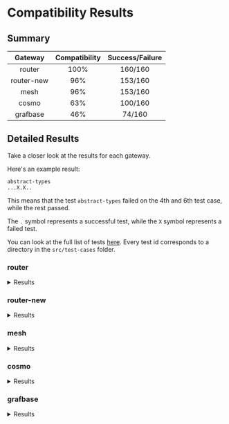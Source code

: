 # Compatibility Results

## Summary

|  Gateway   | Compatibility | Success/Failure |
| :--------: | :-----------: | :-------------: |
|   router   |     100%      |     160/160     |
| router-new |      96%      |     153/160     |
|    mesh    |      96%      |     153/160     |
|   cosmo    |      63%      |     100/160     |
|  grafbase  |      46%      |     74/160      |

## Detailed Results

Take a closer look at the results for each gateway.

Here's an example result:

```
abstract-types
...X.X..
```

This means that the test `abstract-types` failed on the 4th and 6th test case, while the rest passed.

The `.` symbol represents a successful test, while the `X` symbol represents a failed test.

You can look at the full list of tests [here](../src/test-cases/). Every test id corresponds to a directory in the `src/test-cases` folder.

### router

<details>
<summary>Results</summary>
<a href="../src/test-cases/abstract-types">abstract-types</a>
<pre>.................</pre>
<a href="../src/test-cases/child-type-mismatch">child-type-mismatch</a>
<pre>....</pre>
<a href="../src/test-cases/circular-reference-interface">circular-reference-interface</a>
<pre>..</pre>
<a href="../src/test-cases/complex-entity-call">complex-entity-call</a>
<pre>.</pre>
<a href="../src/test-cases/corrupted-supergraph-node-id">corrupted-supergraph-node-id</a>
<pre>..........</pre>
<a href="../src/test-cases/enum-intersection">enum-intersection</a>
<pre>.....</pre>
<a href="../src/test-cases/fed1-external-extends">fed1-external-extends</a>
<pre>..</pre>
<a href="../src/test-cases/fed1-external-extends-resolvable">fed1-external-extends-resolvable</a>
<pre>.</pre>
<a href="../src/test-cases/fed1-external-extension">fed1-external-extension</a>
<pre>..</pre>
<a href="../src/test-cases/fed2-external-extends">fed2-external-extends</a>
<pre>..</pre>
<a href="../src/test-cases/fed2-external-extension">fed2-external-extension</a>
<pre>..</pre>
<a href="../src/test-cases/include-skip">include-skip</a>
<pre>....</pre>
<a href="../src/test-cases/input-object-intersection">input-object-intersection</a>
<pre>...</pre>
<a href="../src/test-cases/interface-object-with-requires">interface-object-with-requires</a>
<pre>.......</pre>
<a href="../src/test-cases/mutations">mutations</a>
<pre>...</pre>
<a href="../src/test-cases/mysterious-external">mysterious-external</a>
<pre>..</pre>
<a href="../src/test-cases/nested-provides">nested-provides</a>
<pre>..</pre>
<a href="../src/test-cases/non-resolvable-interface-object">non-resolvable-interface-object</a>
<pre>.......</pre>
<a href="../src/test-cases/override-type-interface">override-type-interface</a>
<pre>....</pre>
<a href="../src/test-cases/override-with-requires">override-with-requires</a>
<pre>....</pre>
<a href="../src/test-cases/parent-entity-call">parent-entity-call</a>
<pre>.</pre>
<a href="../src/test-cases/parent-entity-call-complex">parent-entity-call-complex</a>
<pre>.</pre>
<a href="../src/test-cases/provides-on-interface">provides-on-interface</a>
<pre>..</pre>
<a href="../src/test-cases/provides-on-union">provides-on-union</a>
<pre>..</pre>
<a href="../src/test-cases/requires-interface">requires-interface</a>
<pre>.....</pre>
<a href="../src/test-cases/requires-requires">requires-requires</a>
<pre>...</pre>
<a href="../src/test-cases/requires-with-fragments">requires-with-fragments</a>
<pre>......</pre>
<a href="../src/test-cases/shared-root">shared-root</a>
<pre>..</pre>
<a href="../src/test-cases/simple-entity-call">simple-entity-call</a>
<pre>.</pre>
<a href="../src/test-cases/simple-inaccessible">simple-inaccessible</a>
<pre>....</pre>
<a href="../src/test-cases/simple-interface-object">simple-interface-object</a>
<pre>.............</pre>
<a href="../src/test-cases/simple-override">simple-override</a>
<pre>..</pre>
<a href="../src/test-cases/simple-requires-provides">simple-requires-provides</a>
<pre>...........</pre>
<a href="../src/test-cases/typename">typename</a>
<pre>......</pre>
<a href="../src/test-cases/unavailable-override">unavailable-override</a>
<pre>..</pre>
<a href="../src/test-cases/union-interface-distributed">union-interface-distributed</a>
<pre>.......</pre>
<a href="../src/test-cases/union-intersection">union-intersection</a>
<pre>........</pre>

</details>

### router-new

<details>
<summary>Results</summary>
<a href="../src/test-cases/abstract-types">abstract-types</a>
<pre>..............X..</pre>
<a href="../src/test-cases/child-type-mismatch">child-type-mismatch</a>
<pre>....</pre>
<a href="../src/test-cases/circular-reference-interface">circular-reference-interface</a>
<pre>..</pre>
<a href="../src/test-cases/complex-entity-call">complex-entity-call</a>
<pre>.</pre>
<a href="../src/test-cases/corrupted-supergraph-node-id">corrupted-supergraph-node-id</a>
<pre>..........</pre>
<a href="../src/test-cases/enum-intersection">enum-intersection</a>
<pre>.....</pre>
<a href="../src/test-cases/fed1-external-extends">fed1-external-extends</a>
<pre>..</pre>
<a href="../src/test-cases/fed1-external-extends-resolvable">fed1-external-extends-resolvable</a>
<pre>.</pre>
<a href="../src/test-cases/fed1-external-extension">fed1-external-extension</a>
<pre>..</pre>
<a href="../src/test-cases/fed2-external-extends">fed2-external-extends</a>
<pre>..</pre>
<a href="../src/test-cases/fed2-external-extension">fed2-external-extension</a>
<pre>..</pre>
<a href="../src/test-cases/include-skip">include-skip</a>
<pre>....</pre>
<a href="../src/test-cases/input-object-intersection">input-object-intersection</a>
<pre>...</pre>
<a href="../src/test-cases/interface-object-with-requires">interface-object-with-requires</a>
<pre>.......</pre>
<a href="../src/test-cases/mutations">mutations</a>
<pre>..X</pre>
<a href="../src/test-cases/mysterious-external">mysterious-external</a>
<pre>..</pre>
<a href="../src/test-cases/nested-provides">nested-provides</a>
<pre>..</pre>
<a href="../src/test-cases/non-resolvable-interface-object">non-resolvable-interface-object</a>
<pre>.......</pre>
<a href="../src/test-cases/override-type-interface">override-type-interface</a>
<pre>....</pre>
<a href="../src/test-cases/override-with-requires">override-with-requires</a>
<pre>....</pre>
<a href="../src/test-cases/parent-entity-call">parent-entity-call</a>
<pre>.</pre>
<a href="../src/test-cases/parent-entity-call-complex">parent-entity-call-complex</a>
<pre>.</pre>
<a href="../src/test-cases/provides-on-interface">provides-on-interface</a>
<pre>..</pre>
<a href="../src/test-cases/provides-on-union">provides-on-union</a>
<pre>..</pre>
<a href="../src/test-cases/requires-interface">requires-interface</a>
<pre>.....</pre>
<a href="../src/test-cases/requires-requires">requires-requires</a>
<pre>...</pre>
<a href="../src/test-cases/requires-with-fragments">requires-with-fragments</a>
<pre>......</pre>
<a href="../src/test-cases/shared-root">shared-root</a>
<pre>..</pre>
<a href="../src/test-cases/simple-entity-call">simple-entity-call</a>
<pre>.</pre>
<a href="../src/test-cases/simple-inaccessible">simple-inaccessible</a>
<pre>....</pre>
<a href="../src/test-cases/simple-interface-object">simple-interface-object</a>
<pre>.X..XXX.X....</pre>
<a href="../src/test-cases/simple-override">simple-override</a>
<pre>..</pre>
<a href="../src/test-cases/simple-requires-provides">simple-requires-provides</a>
<pre>...........</pre>
<a href="../src/test-cases/typename">typename</a>
<pre>......</pre>
<a href="../src/test-cases/unavailable-override">unavailable-override</a>
<pre>..</pre>
<a href="../src/test-cases/union-interface-distributed">union-interface-distributed</a>
<pre>.......</pre>
<a href="../src/test-cases/union-intersection">union-intersection</a>
<pre>........</pre>

</details>

### mesh

<details>
<summary>Results</summary>
<a href="../src/test-cases/abstract-types">abstract-types</a>
<pre>.................</pre>
<a href="../src/test-cases/child-type-mismatch">child-type-mismatch</a>
<pre>....</pre>
<a href="../src/test-cases/circular-reference-interface">circular-reference-interface</a>
<pre>..</pre>
<a href="../src/test-cases/complex-entity-call">complex-entity-call</a>
<pre>.</pre>
<a href="../src/test-cases/corrupted-supergraph-node-id">corrupted-supergraph-node-id</a>
<pre>X....X....</pre>
<a href="../src/test-cases/enum-intersection">enum-intersection</a>
<pre>..X..</pre>
<a href="../src/test-cases/fed1-external-extends">fed1-external-extends</a>
<pre>..</pre>
<a href="../src/test-cases/fed1-external-extends-resolvable">fed1-external-extends-resolvable</a>
<pre>.</pre>
<a href="../src/test-cases/fed1-external-extension">fed1-external-extension</a>
<pre>..</pre>
<a href="../src/test-cases/fed2-external-extends">fed2-external-extends</a>
<pre>..</pre>
<a href="../src/test-cases/fed2-external-extension">fed2-external-extension</a>
<pre>..</pre>
<a href="../src/test-cases/include-skip">include-skip</a>
<pre>....</pre>
<a href="../src/test-cases/input-object-intersection">input-object-intersection</a>
<pre>...</pre>
<a href="../src/test-cases/interface-object-with-requires">interface-object-with-requires</a>
<pre>.......</pre>
<a href="../src/test-cases/mutations">mutations</a>
<pre>...</pre>
<a href="../src/test-cases/mysterious-external">mysterious-external</a>
<pre>..</pre>
<a href="../src/test-cases/nested-provides">nested-provides</a>
<pre>..</pre>
<a href="../src/test-cases/non-resolvable-interface-object">non-resolvable-interface-object</a>
<pre>.X.....</pre>
<a href="../src/test-cases/override-type-interface">override-type-interface</a>
<pre>....</pre>
<a href="../src/test-cases/override-with-requires">override-with-requires</a>
<pre>....</pre>
<a href="../src/test-cases/parent-entity-call">parent-entity-call</a>
<pre>.</pre>
<a href="../src/test-cases/parent-entity-call-complex">parent-entity-call-complex</a>
<pre>.</pre>
<a href="../src/test-cases/provides-on-interface">provides-on-interface</a>
<pre>..</pre>
<a href="../src/test-cases/provides-on-union">provides-on-union</a>
<pre>..</pre>
<a href="../src/test-cases/requires-interface">requires-interface</a>
<pre>.....</pre>
<a href="../src/test-cases/requires-requires">requires-requires</a>
<pre>...</pre>
<a href="../src/test-cases/requires-with-fragments">requires-with-fragments</a>
<pre>X...X.</pre>
<a href="../src/test-cases/shared-root">shared-root</a>
<pre>..</pre>
<a href="../src/test-cases/simple-entity-call">simple-entity-call</a>
<pre>.</pre>
<a href="../src/test-cases/simple-inaccessible">simple-inaccessible</a>
<pre>...X</pre>
<a href="../src/test-cases/simple-interface-object">simple-interface-object</a>
<pre>.............</pre>
<a href="../src/test-cases/simple-override">simple-override</a>
<pre>..</pre>
<a href="../src/test-cases/simple-requires-provides">simple-requires-provides</a>
<pre>...........</pre>
<a href="../src/test-cases/typename">typename</a>
<pre>......</pre>
<a href="../src/test-cases/unavailable-override">unavailable-override</a>
<pre>..</pre>
<a href="../src/test-cases/union-interface-distributed">union-interface-distributed</a>
<pre>.......</pre>
<a href="../src/test-cases/union-intersection">union-intersection</a>
<pre>........</pre>

</details>

### cosmo

<details>
<summary>Results</summary>
<a href="../src/test-cases/abstract-types">abstract-types</a>
<pre>XXXXXXXXXXXXXXXXX</pre>
<a href="../src/test-cases/child-type-mismatch">child-type-mismatch</a>
<pre>XXX.</pre>
<a href="../src/test-cases/circular-reference-interface">circular-reference-interface</a>
<pre>..</pre>
<a href="../src/test-cases/complex-entity-call">complex-entity-call</a>
<pre>X</pre>
<a href="../src/test-cases/corrupted-supergraph-node-id">corrupted-supergraph-node-id</a>
<pre>.XXXX.XXXX</pre>
<a href="../src/test-cases/enum-intersection">enum-intersection</a>
<pre>..X..</pre>
<a href="../src/test-cases/fed1-external-extends">fed1-external-extends</a>
<pre>..</pre>
<a href="../src/test-cases/fed1-external-extends-resolvable">fed1-external-extends-resolvable</a>
<pre>.</pre>
<a href="../src/test-cases/fed1-external-extension">fed1-external-extension</a>
<pre>..</pre>
<a href="../src/test-cases/fed2-external-extends">fed2-external-extends</a>
<pre>..</pre>
<a href="../src/test-cases/fed2-external-extension">fed2-external-extension</a>
<pre>..</pre>
<a href="../src/test-cases/include-skip">include-skip</a>
<pre>....</pre>
<a href="../src/test-cases/input-object-intersection">input-object-intersection</a>
<pre>...</pre>
<a href="../src/test-cases/interface-object-with-requires">interface-object-with-requires</a>
<pre>XX..XXX</pre>
<a href="../src/test-cases/mutations">mutations</a>
<pre>..X</pre>
<a href="../src/test-cases/mysterious-external">mysterious-external</a>
<pre>..</pre>
<a href="../src/test-cases/nested-provides">nested-provides</a>
<pre>XX</pre>
<a href="../src/test-cases/non-resolvable-interface-object">non-resolvable-interface-object</a>
<pre>.......</pre>
<a href="../src/test-cases/override-type-interface">override-type-interface</a>
<pre>.X..</pre>
<a href="../src/test-cases/override-with-requires">override-with-requires</a>
<pre>....</pre>
<a href="../src/test-cases/parent-entity-call">parent-entity-call</a>
<pre>X</pre>
<a href="../src/test-cases/parent-entity-call-complex">parent-entity-call-complex</a>
<pre>X</pre>
<a href="../src/test-cases/provides-on-interface">provides-on-interface</a>
<pre>..</pre>
<a href="../src/test-cases/provides-on-union">provides-on-union</a>
<pre>..</pre>
<a href="../src/test-cases/requires-interface">requires-interface</a>
<pre>..X..</pre>
<a href="../src/test-cases/requires-requires">requires-requires</a>
<pre>...</pre>
<a href="../src/test-cases/requires-with-fragments">requires-with-fragments</a>
<pre>XXXXXX</pre>
<a href="../src/test-cases/shared-root">shared-root</a>
<pre>.X</pre>
<a href="../src/test-cases/simple-entity-call">simple-entity-call</a>
<pre>.</pre>
<a href="../src/test-cases/simple-inaccessible">simple-inaccessible</a>
<pre>...X</pre>
<a href="../src/test-cases/simple-interface-object">simple-interface-object</a>
<pre>........X....</pre>
<a href="../src/test-cases/simple-override">simple-override</a>
<pre>..</pre>
<a href="../src/test-cases/simple-requires-provides">simple-requires-provides</a>
<pre>...........</pre>
<a href="../src/test-cases/typename">typename</a>
<pre>......</pre>
<a href="../src/test-cases/unavailable-override">unavailable-override</a>
<pre>..</pre>
<a href="../src/test-cases/union-interface-distributed">union-interface-distributed</a>
<pre>X......</pre>
<a href="../src/test-cases/union-intersection">union-intersection</a>
<pre>XXXXXXXX</pre>

</details>

### grafbase

<details>
<summary>Results</summary>
<a href="../src/test-cases/abstract-types">abstract-types</a>
<pre>..X..XXXXXXXXXXXX</pre>
<a href="../src/test-cases/child-type-mismatch">child-type-mismatch</a>
<pre>XXX.</pre>
<a href="../src/test-cases/circular-reference-interface">circular-reference-interface</a>
<pre>..</pre>
<a href="../src/test-cases/complex-entity-call">complex-entity-call</a>
<pre>X</pre>
<a href="../src/test-cases/corrupted-supergraph-node-id">corrupted-supergraph-node-id</a>
<pre>XXXXX.....</pre>
<a href="../src/test-cases/enum-intersection">enum-intersection</a>
<pre>..X..</pre>
<a href="../src/test-cases/fed1-external-extends">fed1-external-extends</a>
<pre>..</pre>
<a href="../src/test-cases/fed1-external-extends-resolvable">fed1-external-extends-resolvable</a>
<pre>X</pre>
<a href="../src/test-cases/fed1-external-extension">fed1-external-extension</a>
<pre>..</pre>
<a href="../src/test-cases/fed2-external-extends">fed2-external-extends</a>
<pre>..</pre>
<a href="../src/test-cases/fed2-external-extension">fed2-external-extension</a>
<pre>..</pre>
<a href="../src/test-cases/include-skip">include-skip</a>
<pre>XXXX</pre>
<a href="../src/test-cases/input-object-intersection">input-object-intersection</a>
<pre>...</pre>
<a href="../src/test-cases/interface-object-with-requires">interface-object-with-requires</a>
<pre>..X.XXX</pre>
<a href="../src/test-cases/mutations">mutations</a>
<pre>...</pre>
<a href="../src/test-cases/mysterious-external">mysterious-external</a>
<pre>..</pre>
<a href="../src/test-cases/nested-provides">nested-provides</a>
<pre>XX</pre>
<a href="../src/test-cases/non-resolvable-interface-object">non-resolvable-interface-object</a>
<pre>X.X...X</pre>
<a href="../src/test-cases/override-type-interface">override-type-interface</a>
<pre>XX..</pre>
<a href="../src/test-cases/override-with-requires">override-with-requires</a>
<pre>.XXX</pre>
<a href="../src/test-cases/parent-entity-call">parent-entity-call</a>
<pre>X</pre>
<a href="../src/test-cases/parent-entity-call-complex">parent-entity-call-complex</a>
<pre>X</pre>
<a href="../src/test-cases/provides-on-interface">provides-on-interface</a>
<pre>XX</pre>
<a href="../src/test-cases/provides-on-union">provides-on-union</a>
<pre>..</pre>
<a href="../src/test-cases/requires-interface">requires-interface</a>
<pre>XXXXX</pre>
<a href="../src/test-cases/requires-requires">requires-requires</a>
<pre>XXX</pre>
<a href="../src/test-cases/requires-with-fragments">requires-with-fragments</a>
<pre>XXXXXX</pre>
<a href="../src/test-cases/shared-root">shared-root</a>
<pre>XX</pre>
<a href="../src/test-cases/simple-entity-call">simple-entity-call</a>
<pre>.</pre>
<a href="../src/test-cases/simple-inaccessible">simple-inaccessible</a>
<pre>..XX</pre>
<a href="../src/test-cases/simple-interface-object">simple-interface-object</a>
<pre>..X.XXX.XXXXX</pre>
<a href="../src/test-cases/simple-override">simple-override</a>
<pre>X.</pre>
<a href="../src/test-cases/simple-requires-provides">simple-requires-provides</a>
<pre>..........X</pre>
<a href="../src/test-cases/typename">typename</a>
<pre>......</pre>
<a href="../src/test-cases/unavailable-override">unavailable-override</a>
<pre>X.</pre>
<a href="../src/test-cases/union-interface-distributed">union-interface-distributed</a>
<pre>XX.....</pre>
<a href="../src/test-cases/union-intersection">union-intersection</a>
<pre>XXXXXXXX</pre>

</details>

